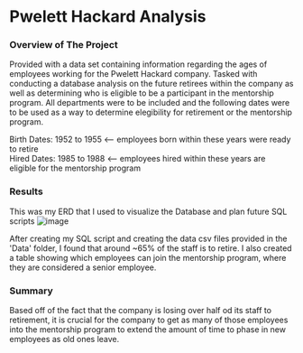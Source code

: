 # Pwelett Hackard Analysis

### Overview of The Project

Provided with a data set containing information regarding the ages of employees working for the Pwelett Hackard company. Tasked with conducting a database analysis on the future retirees within the company as well as determining who is eligible to be a participant in the mentorship program. All departments were to be included and the following dates were to be used as a way to determine elegibility for retirement or the mentorship program.

Birth Dates: 1952 to 1955 <-- employees born within these years were ready to retire <br />
Hired Dates: 1985 to 1988 <-- employees hired within these years are eligible for the mentorship program

### Results
This was my ERD that I used to visualize the Database and plan future SQL scripts
![image](https://github.com/PeijaEn/Pwelett-Hackard-Analysis/blob/main/Pewlett-Hackard-Analysis/Resources/EmployeeDB.png?raw=true)

After creating my SQL script and creating the data csv files provided in the 'Data' folder, I found that around ~65% of the staff is to retire. I also created a table showing which employees can join the mentorship program, where they are considered a  senior employee.

### Summary
Based off of the fact that the company is losing over half od its staff to retirement, it is crucial for the company to get as many of those employees into the mentorship program to extend the amount of time to phase in new employees as old ones leave.
